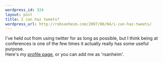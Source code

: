 ```yaml
--- 
wordpress_id: 324
layout: post
title: I can haz tweets?
wordpress_url: http://robsanheim.com/2007/08/04/i-can-haz-tweets/
---
```

I've held out from using twitter for as long as possible, but I think being at conferences is one of the few times it actually really has some useful purpose.  
Here's my <a href="http://twitter.com/rsanheim">profile page</a>, or you can add me as 'rsanheim'.  
